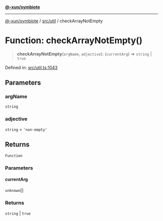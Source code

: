 [**@-xun/symbiote**](../../../README.md)

***

[@-xun/symbiote](../../../README.md) / [src/util](../README.md) / checkArrayNotEmpty

# Function: checkArrayNotEmpty()

> **checkArrayNotEmpty**(`argName`, `adjective`): (`currentArg`) => `string` \| `true`

Defined in: [src/util.ts:1043](https://github.com/Xunnamius/symbiote/blob/10f876ec625b234388ec5689f4d10663cabb4139/src/util.ts#L1043)

## Parameters

### argName

`string`

### adjective

`string` = `'non-empty'`

## Returns

`Function`

### Parameters

#### currentArg

`unknown`[]

### Returns

`string` \| `true`
